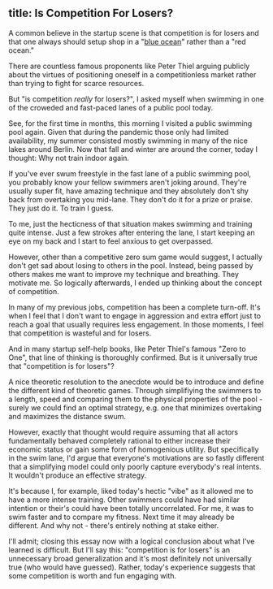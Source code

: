 title: Is Competition For Losers?
---

A common believe in the startup scene is that competition is for losers and
that one always should setup shop in a "[blue
ocean](https://en.wikipedia.org/w/index.php?title=Blue_Ocean_Strategy&oldid=1029136391)"
rather than a "red ocean."

There are countless famous proponents like Peter Thiel arguing publicly about
the virtues of positioning oneself in a competitionless market rather than
trying to fight for scarce resources.

But "is competition _really_ for losers?", I asked myself when swimming
in one of the croweded and fast-paced lanes of a public pool today.

See, for the first time in months, this morning I visited a public swimming
pool again.  Given that during the pandemic those only had limited
availability, my summer consisted mostly swimming in many of the nice lakes
around Berlin. Now that fall and winter are around the corner, today I thought:
Why not train indoor again.

If you've ever swum freestyle in the fast lane of a public swimming pool, you
probably know your fellow swimmers aren't joking around. They're usually super
fit, have amazing technique and they absolutely don't shy back from overtaking
you mid-lane. They don't do it for a prize or praise. They just do it. To train
I guess.

To me, just the hecticness of that situation makes swimming and training quite
intense. Just a few strokes after entering the lane, I start keeping an eye on
my back and I start to feel anxious to get overpassed.

However, other than a competitive zero sum game would suggest, I actually don't
get sad about losing to others in the pool. Instead, being passed by others
makes me want to improve my technique and breathing. They motivate me. So
logically afterwards, I ended up thinking about the concept of competition.

In many of my previous jobs, competition has been a complete turn-off.  It's
when I feel that I don't want to engage in aggression and extra effort just to
reach a goal that usually requires less engagement. In those moments, I feel
that competition is wasteful and for losers.

And in many startup self-help books, like Peter Thiel's famous "Zero to One",
that line of thinking is thoroughly confirmed. But is it universally true that
"competition is for losers"?

A nice theoretic resolution to the anecdote would be to introduce and define
the different kind of theoretic games. Through simplifiying the swimmers to a
length, speed and comparing them to the physical properties of the pool -
surely we could find an optimal strategy, e.g. one that minimizes overtaking
and maximizes the distance swum.

However, exactly that thought would require assuming that all actors
fundamentally behaved completely rational to either increase their economic
status or gain some form of homogenious utility. But specifically in the swim
lane, I'd argue that everyone's motivations are so fastly different that a
simplifying model could only poorly capture everybody's real intents. It
wouldn't produce an effective strategy.

It's because I, for example, liked today's hectic "vibe" as it allowed me to
have a more intense training. Other swimmers could have had similar intention
or their's could have been totally uncorrelated.  For me, it was to swim faster
and to compare my fitness. Next time it may already be different. And why not -
there's entirely nothing at stake either.

I'll admit; closing this essay now with a logical conclusion about what I've
learned is difficult. But I'll say this: "competition is for losers" is an
unnecessary broad generalization and it's most definitely not universally true
(who would have guessed). Rather, today's experience suggests that some
competition is worth and fun engaging with.
